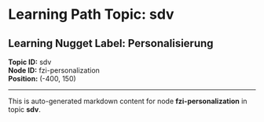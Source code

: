 # Learning Path Topic: sdv

## Learning Nugget Label: Personalisierung

**Topic ID:** sdv  
**Node ID:** fzi-personalization  
**Position:** (-400, 150)

---

This is auto-generated markdown content for node **fzi-personalization** in topic **sdv**.
